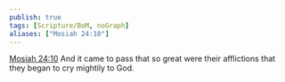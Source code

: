 ```yaml
---
publish: true
tags: [Scripture/BoM, noGraph]
aliases: ["Mosiah 24:10"]
---
```

[Mosiah 24:10](https://churchofjesuschrist.org/study/scriptures/bofm/mosiah/24?lang=eng&id=p10#p10) And it came to pass that so great were their afflictions that they began to cry mightily to God.
